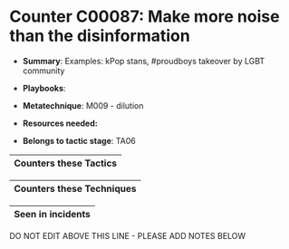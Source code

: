 # Counter C00087: Make more noise than the disinformation

* **Summary**: Examples: kPop stans, #proudboys takeover by LGBT community

* **Playbooks**: 

* **Metatechnique**: M009 - dilution

* **Resources needed:** 

* **Belongs to tactic stage**: TA06


| Counters these Tactics |
| ---------------------- |



| Counters these Techniques |
| ------------------------- |



| Seen in incidents |
| ----------------- |


DO NOT EDIT ABOVE THIS LINE - PLEASE ADD NOTES BELOW